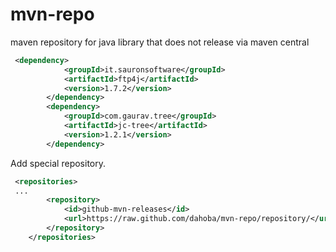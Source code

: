 # mvn-repo
maven repository for java library that does not release via maven central

```xml
 <dependency>
            <groupId>it.sauronsoftware</groupId>
            <artifactId>ftp4j</artifactId>
            <version>1.7.2</version>
        </dependency>
        <dependency>
            <groupId>com.gaurav.tree</groupId>
            <artifactId>jc-tree</artifactId>
            <version>1.2.1</version>
        </dependency>
```
Add special repository. 

```xml
 <repositories>
 ...
        <repository>
            <id>github-mvn-releases</id>
            <url>https://raw.github.com/dahoba/mvn-repo/repository/</url>
        </repository>
    </repositories>
```

